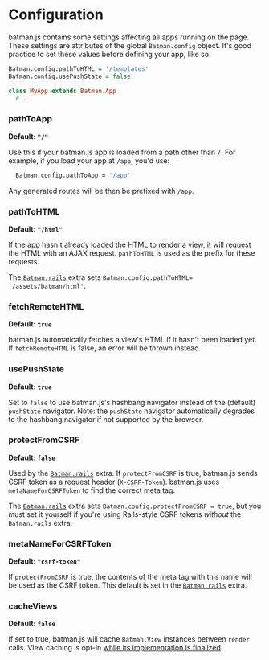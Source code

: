 # Configuration

batman.js contains some settings affecting all apps running on the page. These settings are attributes of the global `Batman.config` object. It's good practice to set these values before defining your app, like so:

```coffeescript
Batman.config.pathToHTML = '/templates'
Batman.config.usePushState = false

class MyApp extends Batman.App
  # ...
```

### pathToApp
__Default: `"/"`__

Use this if your batman.js app is loaded from a path other than `/`. For example, if you load your app at `/app`, you'd use:

```coffeescript
  Batman.config.pathToApp = '/app'
```

Any generated routes will be then be prefixed with `/app`.

### pathToHTML
__Default: `"/html"`__

If the app hasn't already loaded the HTML to render a view, it will request the HTML with an AJAX request. `pathToHTML` is used as the prefix for these requests.

The [`Batman.rails`](https://github.com/batmanjs/batman/blob/master/src/extras/batman.rails.coffee) extra sets `Batman.config.pathToHTML= '/assets/batman/html'`.

### fetchRemoteHTML
__Default: `true`__

batman.js automatically fetches a view's HTML if it hasn't been loaded yet. If `fetchRemoteHTML` is false, an error will be thrown instead.

### usePushState
__Default: `true`__

Set to `false` to use batman.js's hashbang navigator instead of the (default) `pushState` navigator. Note: the `pushState` navigator automatically degrades to the hashbang navigator if not supported by the browser.

### protectFromCSRF
__Default: `false`__

Used by the [`Batman.rails`](https://github.com/batmanjs/batman/blob/master/src/extras/batman.rails.coffee) extra. If `protectFromCSRF` is true, batman.js sends CSRF token as a request header (`X-CSRF-Token`). batman.js uses `metaNameForCSRFToken` to find the correct meta tag.

The [`Batman.rails`](https://github.com/batmanjs/batman/blob/master/src/extras/batman.rails.coffee) extra sets `Batman.config.protectFromCSRF = true`, but you must set it yourself if you're using Rails-style CSRF tokens _without_ the `Batman.rails` extra.

### metaNameForCSRFToken
__Default: `"csrf-token"`__

If `protectFromCSRF` is true, the contents of the meta tag with this name will be used as the CSRF token. This default is set in the [`Batman.rails`](https://github.com/batmanjs/batman/blob/master/src/extras/batman.rails.coffee) extra.

### cacheViews
__Default: `false`__

If set to true, batman.js will cache `Batman.View` instances between `render` calls. View caching is opt-in [while its implementation is finalized](https://github.com/batmanjs/batman/issues/805).

